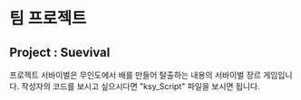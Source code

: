 # 팀 프로젝트
## Project : Suevival

프로젝트 서바이벌은 무인도에서 배를 만들어 탈출하는 내용의 서바이벌 장르 게임입니다. 
작성자의 코드를 보시고 싶으시다면 "ksy_Script" 파일을 보시면 됩니다.
